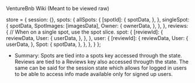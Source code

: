 VentureBnb Wiki (Meant to be viewed raw)

store = {
    session: {},
    spots: {
      allSpots: {
        [spotId]: {
          spotData,
        },
      },
      singleSpot: {
        spotData,
        SpotImages: [imagesData],
        Owner: {
          ownerData,
        },
      },
    },
    reviews: {
      // When on a single spot, use the spot slice.
      spot: {
        [reviewId]: {
          reviewData,
          User: {
            userData,
          },
        },
      },
      user: {
        [reviewId]: {
          reviewData,
          User: {
            userData,
          },
          Spot: {
            spotData,
          },
        },
      },
    }
  };


  - Summary: Spots are tied into a spots key accessed through the state. Reviews are tied to a Reviews key also accessed througth the state. The same can be said for the session state which allows for logged in users to be able to access info made available only for signed up users. 
